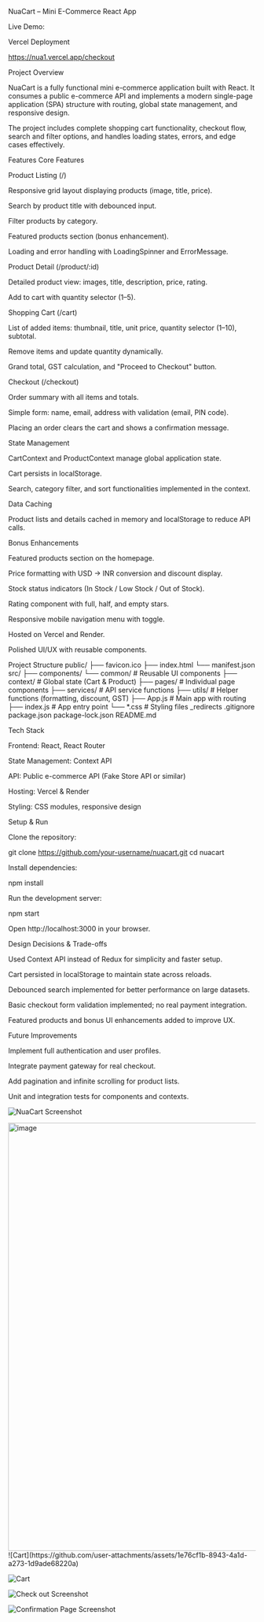 NuaCart – Mini E-Commerce React App

Live Demo:

Vercel Deployment

https://nua1.vercel.app/checkout

Project Overview

NuaCart is a fully functional mini e-commerce application built with React. It consumes a public e-commerce API and implements a modern single-page application (SPA) structure with routing, global state management, and responsive design.

The project includes complete shopping cart functionality, checkout flow, search and filter options, and handles loading states, errors, and edge cases effectively.

Features
Core Features

Product Listing (/)

Responsive grid layout displaying products (image, title, price).

Search by product title with debounced input.

Filter products by category.

Featured products section (bonus enhancement).

Loading and error handling with LoadingSpinner and ErrorMessage.

Product Detail (/product/:id)

Detailed product view: images, title, description, price, rating.

Add to cart with quantity selector (1–5).

Shopping Cart (/cart)

List of added items: thumbnail, title, unit price, quantity selector (1–10), subtotal.

Remove items and update quantity dynamically.

Grand total, GST calculation, and "Proceed to Checkout" button.

Checkout (/checkout)

Order summary with all items and totals.

Simple form: name, email, address with validation (email, PIN code).

Placing an order clears the cart and shows a confirmation message.

State Management

CartContext and ProductContext manage global application state.

Cart persists in localStorage.

Search, category filter, and sort functionalities implemented in the context.

Data Caching

Product lists and details cached in memory and localStorage to reduce API calls.

Bonus Enhancements

Featured products section on the homepage.

Price formatting with USD → INR conversion and discount display.

Stock status indicators (In Stock / Low Stock / Out of Stock).

Rating component with full, half, and empty stars.

Responsive mobile navigation menu with toggle.

Hosted on Vercel and Render.

Polished UI/UX with reusable components.

Project Structure
public/
    ├── favicon.ico
    ├── index.html
    └── manifest.json
src/
    ├── components/
        └── common/             # Reusable UI components
    ├── context/                # Global state (Cart & Product)
    ├── pages/                  # Individual page components
    ├── services/               # API service functions
    ├── utils/                  # Helper functions (formatting, discount, GST)
    ├── App.js                  # Main app with routing
    ├── index.js                # App entry point
    └── *.css                   # Styling files
_redirects
.gitignore
package.json
package-lock.json
README.md

Tech Stack

Frontend: React, React Router

State Management: Context API

API: Public e-commerce API (Fake Store API or similar)

Hosting: Vercel & Render

Styling: CSS modules, responsive design

Setup & Run

Clone the repository:

git clone https://github.com/your-username/nuacart.git
cd nuacart


Install dependencies:

npm install


Run the development server:

npm start


Open http://localhost:3000
 in your browser.

Design Decisions & Trade-offs

Used Context API instead of Redux for simplicity and faster setup.

Cart persisted in localStorage to maintain state across reloads.

Debounced search implemented for better performance on large datasets.

Basic checkout form validation implemented; no real payment integration.

Featured products and bonus UI enhancements added to improve UX.

Future Improvements

Implement full authentication and user profiles.

Integrate payment gateway for real checkout.

Add pagination and infinite scrolling for product lists.

Unit and integration tests for components and contexts.

![NuaCart Screenshot](https://github.com/user-attachments/assets/229bfb81-80b2-4b8b-8c4f-83c03b43d6f1)

<img width="1763" height="870" alt="image" src="https://github.com/user-attachments/assets/1e76cf1b-8943-4a1d-a273-1d9ade68220a" />
![Cart](https://github.com/user-attachments/assets/1e76cf1b-8943-4a1d-a273-1d9ade68220a)

![Cart](https://github.com/user-attachments/assets/8f0d20b1-23b7-4221-8459-30ae27c7afcc)



![Check out Screenshot](https://github.com/user-attachments/assets/d40001e8-a0c1-423b-9f43-4ba1df0029a8)

![Confirmation Page Screenshot](https://github.com/user-attachments/assets/2c96f6c7-a63e-446e-a02e-c7dd54188392)




